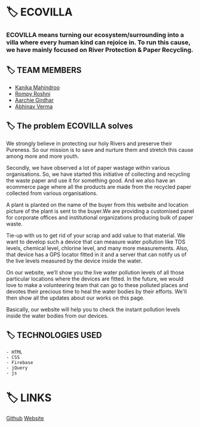 # :label: ECOVILLA
### ECOVILLA means turning our ecosystem/surrounding into a villa where every human kind can rejoice in. To run this cause, we have mainly focused on River Protection & Paper Recycling.

## :label: TEAM MEMBERS
   - [Kanika Mahindroo](https://github.com/119kanika)
   - [Rompy Roshni](https://github.com/rompyroshni31)
   - [Aarchie Girdhar](https://github.com/Aarchie-05)
   - [Abhinav Verma](https://github.com/abhinav2612)
## :label: The problem ECOVILLA solves
We strongly believe in protecting our holy Rivers and preserve their Pureness. So our mission is to save and nurture them and stretch this cause among more and more youth.

Secondly, we have observed a lot of paper wastage within various organisations. So, we have started this initiative of collecting and recycling the waste paper and use it for something good. And we also have an ecommerce page where all the products are made from the recycled paper collected from various organisations.

A plant is planted on the name of the buyer from this website and location picture of the plant is sent to the buyer.We are providing a customised panel for corporate offices and institutional organizations producing bulk of paper waste.

Tie-up with us to get rid of your scrap and add value to that material. We want to develop such a device that can measure water pollution like TDS levels, chemical level, chlorine level, and many more measurements. Also, that device has a GPS locator fitted in it and a server that can notify us of the live levels measured by the device inside the water.

On our website, we’ll show you the live water pollution levels of all those particular locations where the devices are fitted. In the future, we would love to make a volunteering team that can go to these polluted places and devotes their precious time to heal the water bodies by their efforts. We'll then show all the updates about our works on this page.

Basically, our website will help you to check the instant pollution levels inside the water bodies from our devices.

## :label: TECHNOLOGIES USED
```
- HTML
- CSS
- Firebase
- jQuery
- js
```

# :label: LINKS
 [Github](https://github.com/119kanika/ECOVILLA)
 [Website](https://ecovilla.000webhostapp.com/)
